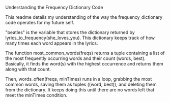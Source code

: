 Understanding the Frequency Dictionary Code

This readme details my understanding of the way the frequency_dictionary code operates for my future self.

"beatles" is the variable that stores the dictionary returned by lyrics_to_frequency(she_loves_you). This dictionary keeps track of how many times each word appears in the lyrics.

The function most_common_words(freqs) returns a tuple containing a list of the most frequently occurring words and their count (words, best). Basically, it finds the word(s) with the highest occurrence and returns them along with that count.

Then, words_often(freqs, minTimes) runs in a loop, grabbing the most common words, saving them as tuples ((word, best)), and deleting them from the dictionary. It keeps doing this until there are no words left that meet the minTimes condition.
